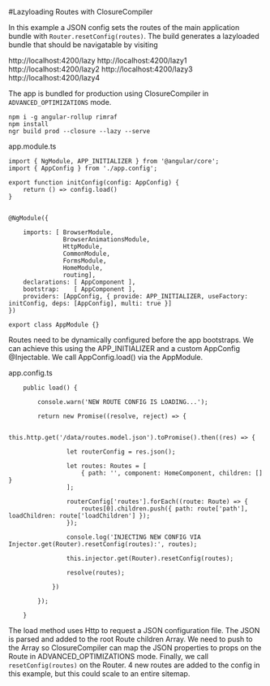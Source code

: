 #Lazyloading Routes with ClosureCompiler

In this example a JSON config sets the routes of the main application bundle with `Router.resetConfig(routes)`. The build generates a lazyloaded bundle that should be navigatable by visiting

http://localhost:4200/lazy
http://localhost:4200/lazy1
http://localhost:4200/lazy2
http://localhost:4200/lazy3
http://localhost:4200/lazy4

The app is bundled for production using ClosureCompiler in `ADVANCED_OPTIMIZATIONS` mode.


```
npm i -g angular-rollup rimraf
npm install
ngr build prod --closure --lazy --serve
```


app.module.ts

```
import { NgModule, APP_INITIALIZER } from '@angular/core';
import { AppConfig } from './app.config';

export function initConfig(config: AppConfig) {
    return () => config.load()
}


@NgModule({

    imports: [ BrowserModule,
               BrowserAnimationsModule,
               HttpModule,
               CommonModule,
               FormsModule,
               HomeModule,
               routing],
    declarations: [ AppComponent ],
    bootstrap:    [ AppComponent ],
    providers: [AppConfig, { provide: APP_INITIALIZER, useFactory: initConfig, deps: [AppConfig], multi: true }]
})

export class AppModule {}

```

Routes need to be dynamically configured before the app bootstraps. We can achieve this using the APP_INITIALIZER and a custom AppConfig @Injectable. We call AppConfig.load() via the AppModule.


app.config.ts


```
    public load() {

        console.warn('NEW ROUTE CONFIG IS LOADING...');

        return new Promise((resolve, reject) => {

            this.http.get('/data/routes.model.json').toPromise().then((res) => {

                let routerConfig = res.json();

                let routes: Routes = [
                    { path: '', component: HomeComponent, children: [] }
                ];

                routerConfig['routes'].forEach((route: Route) => {
                    routes[0].children.push({ path: route['path'], loadChildren: route['loadChildren'] });
                });

                console.log('INJECTING NEW CONFIG VIA Injector.get(Router).resetConfig(routes):', routes);

                this.injector.get(Router).resetConfig(routes);

                resolve(routes);

            })

        });

    }

```

The load method uses Http to request a JSON configuration file. The JSON is parsed and added to the root Route children Array. We need to push to the Array so ClosureCompiler can map the JSON properties to props on the Route in ADVANCED_OPTIMIZATIONS mode. Finally, we call `resetConfig(routes)` on the Router. 4 new routes are added to the config in this example, but this could scale to an entire sitemap.

